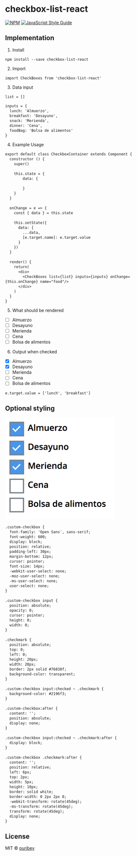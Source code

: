 # checkbox-list-react

> 

[![NPM](https://img.shields.io/npm/v/react-checkboxes.svg)](https://www.npmjs.com/package/react-checkboxes) [![JavaScript Style Guide](https://img.shields.io/badge/code_style-standard-brightgreen.svg)](https://standardjs.com)

## Implementation
1. Install
```
npm install --save checkbox-list-react
```

2. Import
```
import CheckBoxes from 'checkbox-list-react'
```

3. Data input
```
list = []
```
```
inputs = {
  lunch: 'Almuerzo',
  breakfast: 'Desayuno',
  snack: 'Merienda',
  dinner: 'Cena',
  foodBag: 'Bolsa de alimentos'
}
```

4. Example Usage

```
export default class CheckboxContainer extends Component {
  constructor () {
    super()

    this.state = {
        data: {

        }
    }
  }

  onChange = e => {
    const { data } = this.state

    this.setState({
      data: {
        ...data,
        [e.target.name]: e.target.value
      }
    })
  }

  render() {
    return(
      <div>
        <CheckBoxes list={list} inputs={inputs} onChange={this.onChange} name="food"/>
      </div>
    )
  }
}
```
5. What should be rendered 

- [ ] Almuerzo
- [ ] Desayuno
- [ ] Merienda
- [ ] Cena
- [ ] Bolsa de alimentos

6. Output when checked

- [x] Almuerzo
- [x] Desayuno
- [ ] Merienda
- [ ] Cena
- [ ] Bolsa de alimentos

```
e.target.value = ['lunch', 'breakfast']
```

## Optional styling
![image](StyledCheckBoxes.png)
```
.custom-checkbox {
  font-family: 'Open Sans', sans-serif;
  font-weight: 600;
  display: block;
  position: relative;
  padding-left: 30px;
  margin-bottom: 12px;
  cursor: pointer;
  font-size: 14px;
  -webkit-user-select: none;
  -moz-user-select: none;
  -ms-user-select: none;
  user-select: none;
}

.custom-checkbox input {
  position: absolute;
  opacity: 0;
  cursor: pointer;
  height: 0;
  width: 0;
}

.checkmark {
  position: absolute;
  top: 0;
  left: 0;
  height: 20px;
  width: 20px;
  border: 2px solid #76838f;
  background-color: transparent;
}

.custom-checkbox input:checked ~ .checkmark {
  background-color: #2196f3;
}

.custom-checkbox:after {
  content: '';
  position: absolute;
  display: none;
}

.custom-checkbox input:checked ~ .checkmark:after {
  display: block;
}

.custom-checkbox .checkmark:after {
  content: '';
  position: relative;
  left: 6px;
  top: 2px;
  width: 5px;
  height: 10px;
  border: solid white;
  border-width: 0 2px 2px 0;
  -webkit-transform: rotate(45deg);
  -ms-transform: rotate(45deg);
  transform: rotate(45deg);
  display: none;
}

```

## License

MIT © [puribey](https://github.com/puribey)
